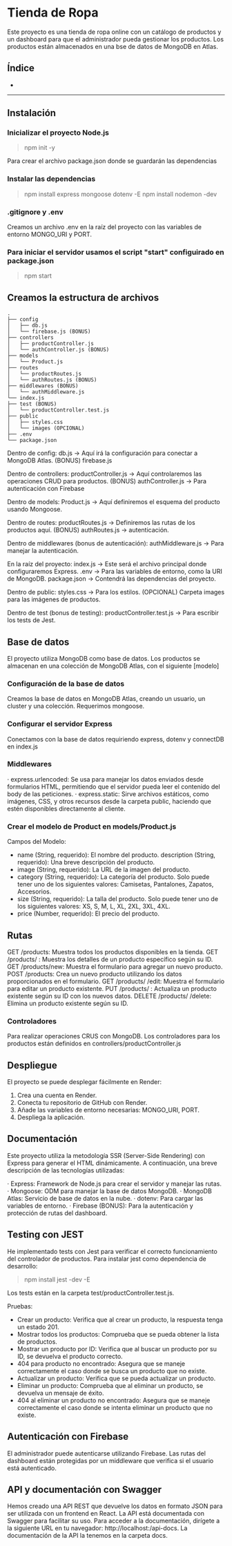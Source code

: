 #  Tienda de Ropa
Este proyecto es una tienda de ropa online con un catálogo de productos y un dashboard
para que el administrador pueda gestionar los productos. Los productos están almacenados en una bse de datos de MongoDB en Atlas.

## Índice 
- 
---

## Instalación

### Inicializar el proyecto Node.js

> npm init -y

Para crear el archivo package.json donde se guardarán las dependencias

### Instalar las dependencias

> npm install express mongoose dotenv -E
> npm install nodemon -dev 

### .gitignore y .env

Creamos un archivo .env en la raíz del proyecto con las variables de entorno MONGO_URI y PORT. 

### Para iniciar el servidor usamos el script "start" configuirado en package.json

> npm start


## Creamos la estructura de archivos 
```
.
├── config
│   ├── db.js 
│   └── firebase.js (BONUS)
├── controllers
│   ├── productController.js
│   └── authController.js (BONUS)
├── models
│   └── Product.js
├── routes
│   └── productRoutes.js
│   └── authRoutes.js (BONUS)
├── middlewares (BONUS)
│   └── authMiddleware.js
└── index.js
├── test (BONUS)
│   └── productController.test.js
├── public
│   ├── styles.css
│   └── images (OPCIONAL)
├── .env
└── package.json

```

Dentro de config:
db.js → Aquí irá la configuración para conectar a MongoDB Atlas.
(BONUS) firebase.js 

Dentro de controllers:
productController.js → Aquí controlaremos las operaciones CRUD para productos.
(BONUS) authController.js → Para autenticación con Firebase 

Dentro de models:
Product.js → Aquí definiremos el esquema del producto usando Mongoose.

Dentro de routes:
productRoutes.js → Definiremos las rutas de los productos aquí.
(BONUS) authRoutes.js → autenticación.

Dentro de middlewares (bonus de autenticación):
authMiddleware.js → Para manejar la autenticación.

En la raíz del proyecto:
index.js → Este será el archivo principal donde configuraremos Express.
.env → Para las variables de entorno, como la URI de MongoDB.
package.json → Contendrá las dependencias del proyecto.

Dentro de public:
styles.css → Para los estilos.
(OPCIONAL) Carpeta images para las imágenes de productos.

Dentro de test (bonus de testing):
productController.test.js → Para escribir los tests de Jest.

## Base de datos
El proyecto utiliza MongoDB como base de datos. Los productos se almacenan en una colección de MongoDB Atlas, con el siguiente [modelo]

### Configuración de la base de datos

Creamos la base de datos en MongoDB Atlas, creando un usuario, un cluster y una colección. Requerimos mongoose.

### Configurar el servidor Express

Conectamos con la base de datos requiriendo express, dotenv y connectDB en index.js

### Middlewares

· express.urlencoded: Se usa para manejar los datos enviados desde formularios HTML, permitiendo que el servidor pueda leer el contenido del body de las peticiones.
· express.static: Sirve archivos estáticos, como imágenes, CSS, y otros recursos desde la carpeta public, haciendo que estén disponibles directamente al cliente.

### Crear el modelo de Product en models/Product.js 
Campos del Modelo:
- name (String, requerido): El nombre del producto.
description (String, requerido): Una breve descripción del producto.
- image (String, requerido): La URL de la imagen del producto.
- category (String, requerido): La categoría del producto. Solo puede tener uno de los siguientes valores: Camisetas, Pantalones, Zapatos, Accesorios.
- size (String, requerido): La talla del producto. Solo puede tener uno de los siguientes valores: XS, S, M, L, XL, 2XL, 3XL, 4XL.
- price (Number, requerido): El precio del producto.


## Rutas
GET /products: Muestra todos los productos disponibles en la tienda.
GET /products/
: Muestra los detalles de un producto específico según su ID.
GET /products/new: Muestra el formulario para agregar un nuevo producto.
POST /products: Crea un nuevo producto utilizando los datos proporcionados en el formulario.
GET /products/
/edit: Muestra el formulario para editar un producto existente.
PUT /products/
: Actualiza un producto existente según su ID con los nuevos datos.
DELETE /products/
/delete: Elimina un producto existente según su ID.

### Controladores
Para realizar operaciones CRUS con MongoDB.
Los controladores para los productos están definidos en controllers/productController.js

## Despliegue
El proyecto se puede desplegar fácilmente en Render:

1. Crea una cuenta en Render.
2. Conecta tu repositorio de GitHub con Render.
3. Añade las variables de entorno necesarias:
MONGO_URI, PORT. 
4. Despliega la aplicación.

## Documentación 
Este proyecto utiliza la metodología SSR (Server-Side Rendering) con Express para generar el HTML dinámicamente. A continuación, una breve descripción de las tecnologías utilizadas:

· Express: Framework de Node.js para crear el servidor y manejar las rutas.
· Mongoose: ODM para manejar la base de datos MongoDB.
· MongoDB Atlas: Servicio de base de datos en la nube.
· dotenv: Para cargar las variables de entorno.
· Firebase (BONUS): Para la autenticación y protección de rutas del dashboard.


## Testing con JEST
He implementado tests con Jest para verificar el correcto funcionamiento del controlador de productos.
Para instalar jest como dependencia de desarrollo:
> npm install jest -dev -E

Los tests están en la carpeta test/productController.test.js.

Pruebas:
- Crear un producto: Verifica que al crear un producto, la respuesta tenga un estado 201.
- Mostrar todos los productos: Comprueba que se pueda obtener la lista de productos.
- Mostrar un producto por ID: Verifica que al buscar un producto por su ID, se devuelva el producto correcto.
- 404 para producto no encontrado: Asegura que se maneje correctamente el caso donde se busca un producto que no existe.
- Actualizar un producto: Verifica que se pueda actualizar un producto.
- Eliminar un producto: Comprueba que al eliminar un producto, se devuelva un mensaje de éxito.
- 404 al eliminar un producto no encontrado: Asegura que se maneje correctamente el caso donde se intenta eliminar un producto que no existe.

## Autenticación con Firebase
El administrador puede autenticarse utilizando Firebase. Las rutas del dashboard están protegidas por un middleware que verifica si el usuario está autenticado.

## API y documentación con Swagger
Hemos creado una API REST que devuelve los datos en formato JSON para ser utilizada con un frontend en React. La API está documentada con Swagger para facilitar su uso. Para acceder a la documentación, dirígete a la siguiente URL en tu navegador: http://localhost:<PORT>/api-docs.
La documentación de la API la tenemos en la carpeta docs.